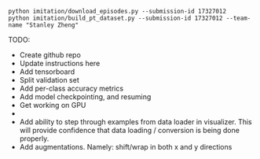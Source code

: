
```
python imitation/download_episodes.py --submission-id 17327012
python imitation/build_pt_dataset.py --submission-id 17327012 --team-name "Stanley Zheng"
```

TODO:
- Create github repo
- Update instructions here
- Add tensorboard
- Split validation set
- Add per-class accuracy metrics
- Add model checkpointing, and resuming
- Get working on GPU
- 
- Add ability to step through examples from data loader in visualizer. This will provide confidence that data loading / conversion is being done properly.
- Add augmentations. Namely: shift/wrap in both x and y directions